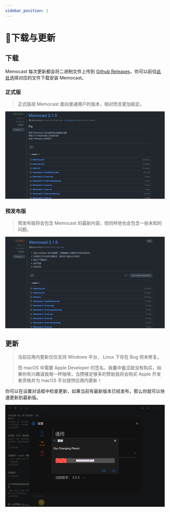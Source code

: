 ```yaml
---
sidebar_position: 2
---
```


# 🎁下载与更新

## 下载

Memocast 每次更新都会将二进制文件上传到 [Github Releases](https://github.com/TankNee/Memocast/releases)，你可以前往[此处](https://github.com/TankNee/Memocast/releases)选择对应的文件下载安装 Memocast。

### 正式版

> 正式版视 Memocast 面向普通用户的版本，相对而言更加稳定。

![image-20210807112945333](/img/release.png)

### 预发布版

> 预发布版将会包含 Memocast 的最新内容，但同样他也会包含一些未知的问题。

![image-20210807112405661](/img/pre-release.png)

## 更新

> 当前应用内更新仅仅支持 Windows 平台， Linux 下存在 Bug 但未修复。
>
> 而 macOS 中需要 Apple Developer 的签名，我囊中羞涩就没有购买，如果你有兴趣请我喝一杯咖啡，当攒够足够多的赞助我将会购买 Apple 开发者资格并为 macOS 平台提供应用内更新！

你可以在设置对话框中检查更新，如果当前有最新版本已经发布，那么你就可以快速更新到最新版。

![image-20210807113457279](/img/update.png)

